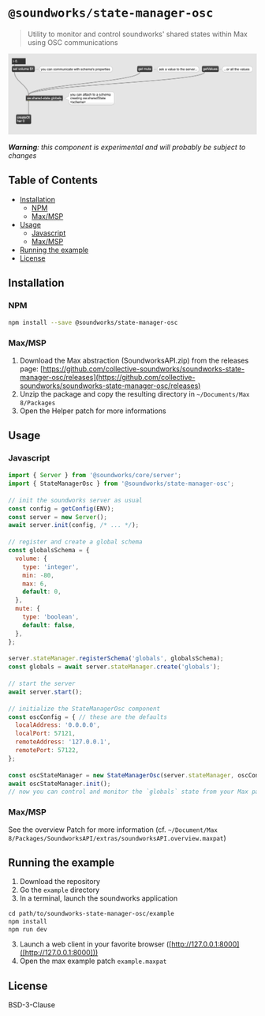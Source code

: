 # `@soundworks/state-manager-osc`

> Utility to monitor and control soundworks' shared states within Max using OSC communications

![Max screenshot](./resources/max.png)

_**Warning**: this component is experimental and will probably be subject to changes_

## Table of Contents

<!-- toc -->

- [Installation](#installation)
  * [NPM](#npm)
  * [Max/MSP](#maxmsp)
- [Usage](#usage)
  * [Javascript](#javascript)
  * [Max/MSP](#maxmsp-1)
- [Running the example](#running-the-example)
- [License](#license)

<!-- tocstop -->

## Installation

### NPM 

```sh
npm install --save @soundworks/state-manager-osc
```

### Max/MSP

1. Download the Max abstraction (SoundworksAPI.zip) from the releases page: [https://github.com/collective-soundworks/soundworks-state-manager-osc/releases](https://github.com/collective-soundworks/soundworks-state-manager-osc/releases)
2. Unzip the package and copy the resulting directory in `~/Documents/Max 8/Packages`
3. Open the Helper patch for more informations

## Usage

### Javascript

```js
import { Server } from '@soundworks/core/server';
import { StateManagerOsc } from '@soundworks/state-manager-osc';

// init the soundworks server as usual
const config = getConfig(ENV);
const server = new Server();
await server.init(config, /* ... */);

// register and create a global schema
const globalsSchema = {
  volume: {
    type: 'integer',
    min: -80,
    max: 6,
    default: 0,
  },
  mute: {
    type: 'boolean',
    default: false,
  },
};

server.stateManager.registerSchema('globals', globalsSchema);
const globals = await server.stateManager.create('globals');

// start the server
await server.start();

// initialize the StateManagerOsc component
const oscConfig = { // these are the defaults
  localAddress: '0.0.0.0',
  localPort: 57121,
  remoteAddress: '127.0.0.1',
  remotePort: 57122,
};

const oscStateManager = new StateManagerOsc(server.stateManager, oscConfig);
await oscStateManager.init();
// now you can control and monitor the `globals` state from your Max patch
```

### Max/MSP

See the overview Patch for more information (cf. `~/Document/Max 8/Packages/SoundworksAPI/extras/soundworksAPI.overview.maxpat`)

## Running the example

1. Download the repository
2. Go the `example` directory
3. In a terminal, launch the soundworks application

```
cd path/to/soundworks-state-manager-osc/example
npm install 
npm run dev
```

3. Launch a web client in your favorite browser ([http://127.0.0.1:8000]([http://127.0.0.1:8000]))
4. Open the max example patch `example.maxpat`


## License

BSD-3-Clause
